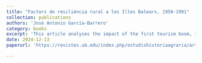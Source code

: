 ```yaml
---
title: "Factors de resiliència rural a les Illes Balears, 1950-1991"
collection: publications
authors: 'José Antonio García-Barrero'
category: books
excerpt: 'This article analyses the impact of the first tourism boom, 1955–1973, and the second, 1985–1991, on rural Mallorca. The results suggest that during the first period, the rural penalty increased very significantly, triggering an increase in intra-provincial migration. Thus, rural resilience was not based on the retention of young natives, but on the substitution of the local population by internal migrants from the Balearic Islands and mainland Spain. Rural municipalities with a higher degree of economic diversification and access to urban markets had a greater capacity for the retention of young natives and demographic growth.'
date: 2024-12-13
paperurl: 'https://revistes.ub.edu/index.php/estudishistoriaagraria/article/view/48514/42571'

---
```

